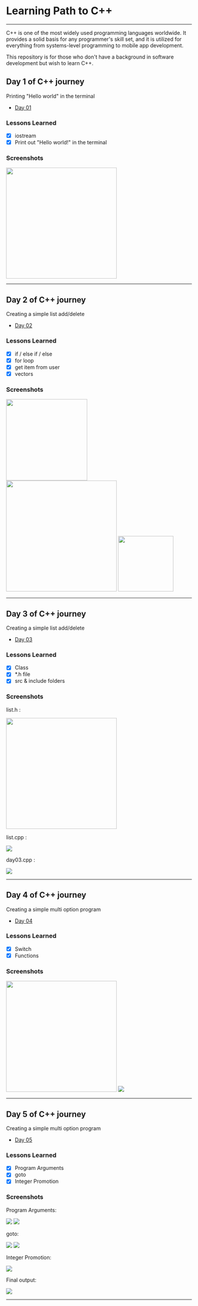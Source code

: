 # Learning Path to C++
***
C++ is one of the most widely used programming languages worldwide.
It provides a solid basis for any programmer's skill set, and it is utilized for everything from systems-level programming to mobile app development.

This repository is for those who don't have a background in software development but wish to learn C++. 

## Day 1 of C++ journey

Printing "Hello world" in the terminal
- [Day 01](day01)

### Lessons Learned

- [x] iostream
- [x] Print out "Hello world!" in the terminal

### Screenshots

<img  src="images/Day_01.png" height="300"/> 

***

## Day 2 of C++ journey

Creating a simple list add/delete
- [Day 02](day02)

### Lessons Learned

- [x] if / else if / else
- [x] for loop
- [x] get item from user
- [x] vectors

### Screenshots

<img  src="images/Day_02_02.png" height="220"/> 
<img  src="images/Day_02_00.png" height="300"/> 
<img  src="images/Day_02_01.png" height="150"/> 

***

## Day 3 of C++ journey

Creating a simple list add/delete
- [Day 03](day03)

### Lessons Learned

- [x] Class
- [x] *.h file
- [x] src & include folders

### Screenshots

list.h :

<img  src="images/Day_03_01.png" height="300"/>

list.cpp :

<img  src="images/Day_03_02.png"/>

day03.cpp :

<img  src="images/Day_03_03.png" />

***

## Day 4 of C++ journey

Creating a simple multi option program
- [Day 04](day04)

### Lessons Learned

- [x] Switch
- [x] Functions

### Screenshots

<img  src="images/Day_04_01.png" height="300"/>

<img  src="images/Day_04_02.png"/>


***

## Day 5 of C++ journey

Creating a simple multi option program
- [Day 05](day05)

### Lessons Learned

- [x] Program Arguments
- [x] goto
- [x] Integer Promotion

### Screenshots

Program Arguments:

<img  src="images/Day_05_01.png" />
<img  src="images/Day_05_05.png"/>

goto:

<img  src="images/Day_05_02.png"/>
<img  src="images/Day_05_03.png"/>

Integer Promotion:

<img  src="images/Day_05_04.png"/>

Final output:

<img  src="images/Day_05_06.png"/>


***